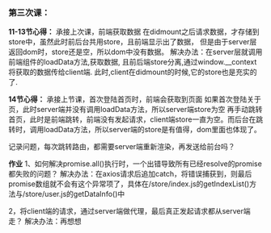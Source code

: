 ### 第三次课：
**11-13节心得：**
承接上次课，前端获取数据
 在didmount之后请求数据，才存储到store中，虽然此时前后台共用store，且前端显示出了数据，
 但是由于server层返回dom时，store还是空，所以dom中没有数据。
解决办法：在server层就调用前端组件的loadData方法,获取数据, 且前后端store分离,通过window.__context将获取的数据传给client端.
 此时,client在didmount的时候,它的store也是充实的了.

**14节心得：**
承接上节课，首次登陆首页时，前端会获取到页面
如果首次登陆关于页，此时server端并没有调用loadData方法，所以server端store为空
再手动跳转首页，此时是前端跳转，前端没有发起请求，client端store一直为空。而后台在跳转时，调用loadData方法，所以server端的store是有值得，dom里面也体现了。

记录问题，每次跳转路由，都需要server端重新渲染，再发送给前台吗？

**作业**
1、如何解决promise.all()执行时，一个出错导致所有已经resolve的promise都失败的问题？
解决办法：在axios请求后追加catch，将错误捕获到，则最后promise数组就不会有这个异常项了，具体在/store/index.js的getIndexList()方法与/store/user.js的getDataInfo()中

2，将client端的请求，通过server端做代理，最后真正发起请求都从server端走？
解决办法：再想想